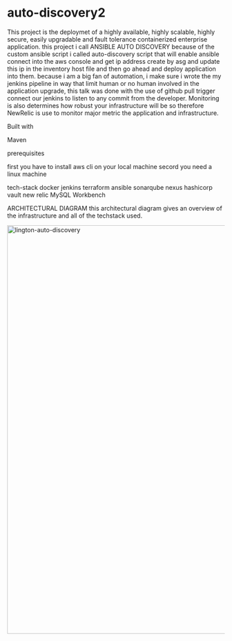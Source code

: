 # auto-discovery2
This project is the deploymet of a highly available, highly scalable, highly secure, easily upgradable and fault tolerance containerized enterprise application. this project i call ANSIBLE AUTO DISCOVERY because of the custom ansible script i called auto-discovery script that will enable ansible connect into the aws console and get ip address create by asg and update this ip in the inventory host file and then go ahead and deploy application into them. because i am a big fan of automation, i make sure i wrote the my jenkins pipeline in way that limit human or no human involved in the application upgrade, this talk was done with the use of github pull trigger connect our jenkins to listen to any commit from the developer. Monitoring is also determines how robust your infrastructure will be so therefore NewRelic is use to monitor major metric the application and infrastructure.

Built with

Maven

prerequisites


 first you have to install aws cli on your local machine
 secord you need a linux machine

tech-stack
docker
jenkins
terraform
ansible
sonarqube
nexus
hashicorp vault
new relic
MySQL Workbench

ARCHITECTURAL DIAGRAM 
this architectural diagram gives an overview of the infrastructure and all of the techstack used.

<img width="943" alt="lington-auto-discovery" src="https://github.com/mr-lington/auto-discovery2/assets/99319094/a5365d40-35f2-4879-8719-c5b04cfd6164">
